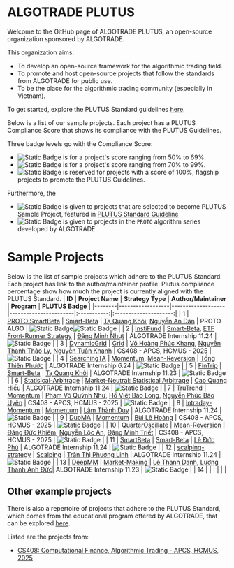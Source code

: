# ALGOTRADE PLUTUS
Welcome to the GitHub page of ALGOTRADE PLUTUS, an open-source organization sponsored by ALGOTRADE.

This organization aims:
- To develop an open-source framework for the algorithmic trading field.
- To promote and host open-source projects that follow the standards from ALGOTRADE for public use.
- To be the place for the algorithmic trading community (especially in Vietnam).

To get started, explore the PLUTUS Standard guidelines [here](https://github.com/algotrade-research/plutus-guideline).

Below is a list of our sample projects. Each project has a PLUTUS Compliance Score that shows its compliance with the PLUTUS Guidelines.

Three badge levels go with the Compliance Score:
- ![Static Badge](https://img.shields.io/badge/PLUTUS-<score>-%23BA8E23) is for a project's score ranging from 50% to 69%. 
- ![Static Badge](https://img.shields.io/badge/PLUTUS-<score>-darkgreen) is for a project's score ranging from 70% to 99%.
- ![Static Badge](https://img.shields.io/badge/PLUTUS-100%25-purple) is reserved for projects with a score of 100%, flagship projects to promote the PLUTUS Guidelines.

Furthermore, the
- ![Static Badge](https://img.shields.io/badge/PLUTUS-Sample-darkblue) is given to projects that are selected to become PLUTUS Sample Project, featured in [PLUTUS Standard Guideline](https://github.com/algotrade-course/plutus-guideline/)
- ![Static Badge](https://img.shields.io/badge/PLUTUS-PROTO-%23880A88) is given to projects in the `PROTO` algorithm series developed by ALGOTRADE.

# Sample Projects
Below is the list of sample projects which adhere to the PLUTUS Standard. Each project has link to the author/maintainer profile. Plutus compliance percentage show how much the project is currently aligned with the PLUTUS Standard.
| **ID** | **Project Name** | **Strategy Type** | **Author/Maintainer** | **Program** | **PLUTUS Badge** |
|--------|------------------|-------------------|-----------------------|:-----------:|:---------------------:|
| 1 | [PROTO:SmartBeta](https://github.com/algotrade-research/ProtoSmartBeta) | [Smart-Beta](https://hub.algotrade.vn/knowledge-hub/smart-beta-strategies/) | [Tạ Quang Khôi](https://github.com/khoi-ta), [Nguyễn An Dân](https://github.com/dan-algo) | PROTO ALGO | ![Static Badge](https://img.shields.io/badge/PLUTUS-75%25-darkgreen)![Static Badge](https://img.shields.io/badge/PLUTUS-PROTO-%23880A88) |
| 2 | [InstiFund](https://github.com/algotrade-research/InstiFund) | [Smart-Beta](https://hub.algotrade.vn/knowledge-hub/smart-beta-strategies/), [ETF Front-Runner Strategy](https://hub.algotrade.vn/knowledge-hub/front-running-etf-strategy/) | [Đặng Minh Nhựt](https://github.com/BJMinhNhut) | ALGOTRADE Internship 11.24 | ![Static Badge](https://img.shields.io/badge/PLUTUS-80%25-darkgreen) |
| 3 | [DynamicGrid](https://github.com/algotrade-course/DynamicGrid) | [Grid](https://hub.algotrade.vn/knowledge-hub/grid-strategy/) | [Võ Hoàng Phúc Khang](https://github.com/vokhang1412), [Nguyễn Thanh Thảo Ly](https://github.com/sxweetlollipop2912), [Nguyễn Tuấn Khanh](https://github.com/ng-tuan-khanh) | CS408 - APCS, HCMUS - 2025 | ![Static Badge](https://img.shields.io/badge/PLUTUS-80%25-darkgreen) |
| 4 | [SearchingTA](https://github.com/algotrade-research/SearchingTA) | [Momentum](https://hub.algotrade.vn/knowledge-hub/momentum-strategy/), [Mean-Reversion](https://hub.algotrade.vn/knowledge-hub/mean-reversion-strategy/) | [Tống Thiên Phước](https://github.com/tphuoc04/) | ALGOTRADE Internship 6.24 |  ![Static Badge](https://img.shields.io/badge/PLUTUS-75%25-darkgreen) |
| 5 | [FinTrip](https://github.com/algotrade-research/FinTrip) | [Smart-Beta](https://hub.algotrade.vn/knowledge-hub/smart-beta-strategies/) | [Tạ Quang Khôi](https://github.com/khoi-ta) | ALGOTRADE Internship 11.23 | ![Static Badge](https://img.shields.io/badge/PLUTUS-75%25-darkgreen) |
| 6 | [Statisical-Arbitrage](https://github.com/algotrade-research/Statisical-Arbitrage) | [Market-Neutral: Statistical Arbitrage](https://hub.algotrade.vn/knowledge-hub/market-neutral-strategy/) | [Cao Quang Hiếu](https://github.com/HieuQCao) | ALGOTRADE Internship 11.24 | ![Static Badge](https://img.shields.io/badge/PLUTUS-75%25-darkgreen) |
| 7 | [TruTrend](https://github.com/algotrade-course/TruTrend) | [Momentum](https://hub.algotrade.vn/knowledge-hub/momentum-strategy/) | [Phạm Võ Quỳnh Như](https://github.com/pvqn), [Hồ Việt Bảo Long](https://github.com/lob23), [Nguyễn Phúc Bảo Uyên](https://github.com/Hollyuyen) | CS408 - APCS, HCMUS - 2025 | ![Static Badge](https://img.shields.io/badge/PLUTUS-70%25-darkgreen) |
| 8 | [Intraday-Momentum](https://github.com/algotrade-research/Intraday-Momentum) | [Momentum](https://hub.algotrade.vn/knowledge-hub/momentum-strategy/) | [Lâm Thành Duy](https://github.com/ltduy6) | ALGOTRADE Internship 11.24 | ![Static Badge](https://img.shields.io/badge/PLUTUS-75%25-darkgreen) |
| 9 | [DuoMA](https://github.com/algotrade-course/DuoMA) | [Momentum](https://hub.algotrade.vn/knowledge-hub/momentum-strategy/) | [Bùi Lê Hoàng](https://github.com/LeeHoang2710) | CS408 - APCS, HCMUS - 2025 | ![Static Badge](https://img.shields.io/badge/PLUTUS-75%25-darkgreen) |
| 10 | [QuarterOscillate](https://github.com/algotrade-course/QuarterOscillate) | [Mean-Reversion](https://hub.algotrade.vn/knowledge-hub/mean-reversion-strategy/) | [Đặng Đức Khiêm](https://github.com/duckhiemdang), [Nguyễn Lộc An](https://github.com/LucidNg), [Đặng Minh Triết](https://github.com/triet0612) | CS408 - APCS, HCMUS - 2025 | ![Static Badge](https://img.shields.io/badge/PLUTUS-70%25-darkgreen) |
| 11 | [SmartBeta](https://github.com/algotrade-research/SmartBeta) | [Smart-Beta](https://hub.algotrade.vn/knowledge-hub/smart-beta-strategies/) | [Lê Đức Phú](https://github.com/dphu2609) | ALGOTRADE Internship 11.24 | ![Static Badge](https://img.shields.io/badge/PLUTUS-70%25-darkgreen) |
| 12 | [scalping-strategy](https://github.com/algotrade-research/scalping-strategy) | [Scalping](https://hub.algotrade.vn/knowledge-hub/scalping-strategy/) | [Trần Thị Phương Linh](https://github.com/ttplinh) | ALGOTRADE Internship 11.24 | ![Static Badge](https://img.shields.io/badge/PLUTUS-70%25-darkgreen) |
| 13 | [DeepMM](https://github.com/algotrade-research/deepmm) | [Market-Making](https://hub.algotrade.vn/knowledge-hub/market-making-strategy/) | [Lê Thanh Danh](https://github.com/danhleth), [Lương Thanh Anh Đức](https://github.com/luongthanhanhduc)| ALGOTRADE Internship 11.23 | ![Static Badge](https://img.shields.io/badge/PLUTUS-50%25-%23BA8E23) |
| 14 | | | | | |

## Other example projects
There is also a repertoire of projects that adhere to the PLUTUS Standard, which comes from the educational program offered by ALGOTRADE, that can be explored [here](https://github.com/algotrade-course).

Listed are the projects from:
- [CS408: Computational Finance, Algorithmic Trading - APCS, HCMUS, 2025](https://github.com/algotrade-course#cs408---apcs-hcmus---2025-project)
<!--
**Here are some ideas to get you started:**

🙋‍♀️ A short introduction - what is your organization all about?
🌈 Contribution guidelines - how can the community get involved?
👩‍💻 Useful resources - where can the community find your docs? Is there anything else the community should know?
🍿 Fun facts - what does your team eat for breakfast?
🧙 Remember, you can do mighty things with the power of [Markdown](https://docs.github.com/github/writing-on-github/getting-started-with-writing-and-formatting-on-github/basic-writing-and-formatting-syntax)
-->
